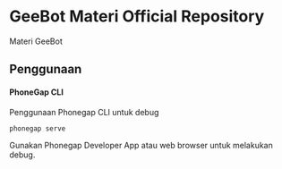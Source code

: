 # GeeBot Materi Official Repository

Materi GeeBot

## Penggunaan

#### PhoneGap CLI

Penggunaan Phonegap CLI untuk debug

    phonegap serve

Gunakan Phonegap Developer App atau web browser untuk melakukan debug.
